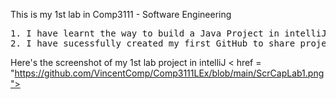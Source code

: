 This is my 1st lab in Comp3111 - Software Engineering
<pre>1. I have learnt the way to build a Java Project in intelliJ;
2. I have sucessfully created my first GitHub to share project source with others;
</pre>

Here's the screenshot of my 1st lab project in intelliJ
< href = "https://github.com/VincentComp/Comp3111LEx/blob/main/ScrCapLab1.png">

